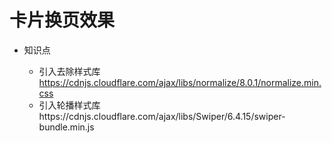 # 卡片换页效果

- 知识点

  - 引入去除样式库 https://cdnjs.cloudflare.com/ajax/libs/normalize/8.0.1/normalize.min.css
  - 引入轮播样式库https://cdnjs.cloudflare.com/ajax/libs/Swiper/6.4.15/swiper-bundle.min.js
